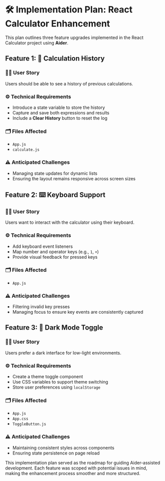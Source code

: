 
# 🛠 Implementation Plan: React Calculator Enhancement

This plan outlines three feature upgrades implemented in the React Calculator project using **Aider**.

## Feature 1: 📜 Calculation History

### 🧑‍💻 User Story  
Users should be able to see a history of previous calculations.

### ⚙️ Technical Requirements  
- Introduce a state variable to store the history  
- Capture and save both expressions and results  
- Include a **Clear History** button to reset the log  

### 🗂 Files Affected  
- `App.js`  
- `calculate.js`  

### ⚠️ Anticipated Challenges  
- Managing state updates for dynamic lists  
- Ensuring the layout remains responsive across screen sizes  

## Feature 2: ⌨️ Keyboard Support

### 🧑‍💻 User Story  
Users want to interact with the calculator using their keyboard.

### ⚙️ Technical Requirements  
- Add keyboard event listeners  
- Map number and operator keys (e.g., `1`, `+`)  
- Provide visual feedback for pressed keys  

### 🗂 Files Affected  
- `App.js`  

### ⚠️ Anticipated Challenges  
- Filtering invalid key presses  
- Managing focus to ensure key events are consistently captured  

## Feature 3: 🌙 Dark Mode Toggle

### 🧑‍💻 User Story  
Users prefer a dark interface for low-light environments.

### ⚙️ Technical Requirements  
- Create a theme toggle component  
- Use CSS variables to support theme switching  
- Store user preferences using `localStorage`  

### 🗂 Files Affected  
- `App.js`  
- `App.css`  
- `ToggleButton.js`  

### ⚠️ Anticipated Challenges  
- Maintaining consistent styles across components  
- Ensuring state persistence on page reload  

This implementation plan served as the roadmap for guiding Aider-assisted development. Each feature was scoped with potential issues in mind, making the enhancement process smoother and more structured.
